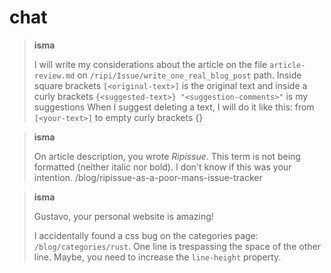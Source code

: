 # chat

> **isma**
> 
> I will write my considerations about the article on the file `article-review.md` on `/ripi/Issue/write_one_real_blog_post` path.
> Inside square brackets `[<original-text>]` is the original text and inside a curly brackets `{<suggested-text>} "<suggestion-comments>"` is my suggestions 
> When I suggest deleting a text, I will do it like this: from `[<your-text>]` to empty curly brackets {}

> **isma**
> 
> On article description, you wrote *Ripissue*. This term is not being formatted (neither italic nor bold). I don't know if this was your intention.
> /blog/ripissue-as-a-poor-mans-issue-tracker

> **isma**
> 
> Gustavo, your personal website is amazing!
>
> I accidentally found a css bug on the categories page: `/blog/categories/rust`. One line is trespassing the space of the other line. Maybe, you need to increase the `line-height` property. 
